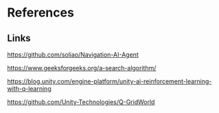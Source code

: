 # References  

## Links  
https://github.com/soliao/Navigation-AI-Agent  
  
https://www.geeksforgeeks.org/a-search-algorithm/  

https://blog.unity.com/engine-platform/unity-ai-reinforcement-learning-with-q-learning  

https://github.com/Unity-Technologies/Q-GridWorld  
